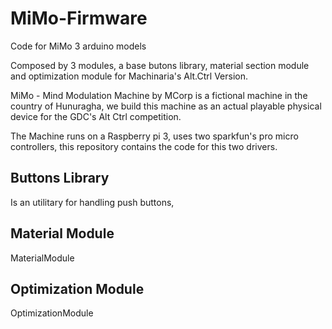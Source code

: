 # MiMo-Firmware
Code for MiMo 3 arduino models

Composed by 3 modules, a base butons library, material section module and optimization module for Machinaria's Alt.Ctrl Version.


MiMo - Mind Modulation Machine by MCorp is a fictional machine in the country of Hunuragha, we build this machine as an actual playable physical device for the GDC's Alt Ctrl competition. 

The Machine runs on a Raspberry pi 3, uses two sparkfun's pro micro controllers, this repository contains the code for this two drivers.



## Buttons Library
Is an utilitary for handling push buttons, 

## Material Module
MaterialModule

## Optimization Module
OptimizationModule
